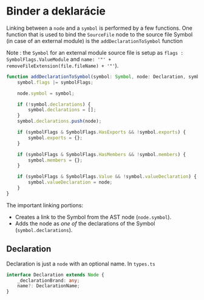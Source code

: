 # Binder a deklarácie

Linking between a `node` and a `symbol` is performed by a few functions. One function that is used to bind the `SourceFile` node to the source file Symbol \(in case of an external module\) is the `addDeclarationToSymbol` function

Note : the `Symbol` for an external module source file is setup as `flags : SymbolFlags.ValueModule` and `name: '"' + removeFileExtension(file.fileName) + '"'`\).

```typescript
function addDeclarationToSymbol(symbol: Symbol, node: Declaration, symbolFlags: SymbolFlags) {
    symbol.flags |= symbolFlags;

    node.symbol = symbol;

    if (!symbol.declarations) {
        symbol.declarations = [];
    }
    symbol.declarations.push(node);

    if (symbolFlags & SymbolFlags.HasExports && !symbol.exports) {
        symbol.exports = {};
    }

    if (symbolFlags & SymbolFlags.HasMembers && !symbol.members) {
        symbol.members = {};
    }

    if (symbolFlags & SymbolFlags.Value && !symbol.valueDeclaration) {
        symbol.valueDeclaration = node;
    }
}
```

The important linking portions:

* Creates a link to the Symbol from the AST node \(`node.symbol`\).
* Adds the node as _one of_ the declarations of the Symbol \(`symbol.declarations`\).

## Declaration

Declaration is just a `node` with an optional name. In `types.ts`

```typescript
interface Declaration extends Node {
    _declarationBrand: any;
    name?: DeclarationName;
}
```


